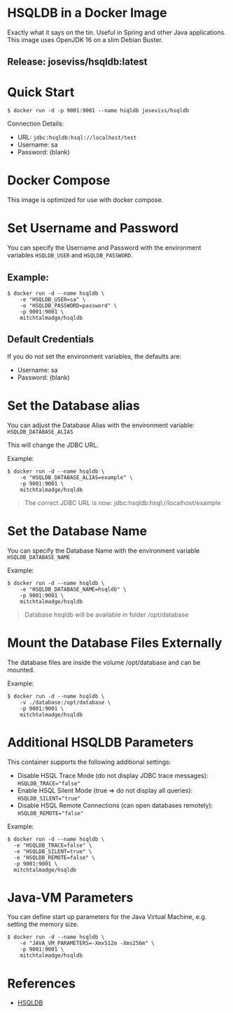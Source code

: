 # HSQLDB in a Docker Image
Exactly what it says on the tin. Useful in Spring and other Java applications. This image uses OpenJDK 16 on a slim Debian Buster.

## Release: joseviss/hsqldb:latest

# Quick Start

```
$ docker run -d -p 9001:9001 --name hsqldb joseviss/hsqldb
```

Connection Details: 
- URL: `jdbc:hsqldb:hsql://localhost/test`
- Username: sa
- Password: (blank)

# Docker Compose

This image is optimized for use with docker compose.

# Set Username and Password

You can specify the Username and Password with the environment variables `HSQLDB_USER` and `HSQLDB_PASSWORD`.

## Example:

```
$ docker run -d --name hsqldb \
	-e "HSQLDB_USER=sa" \
  	-e "HSQLDB_PASSWORD=password" \
	-p 9001:9001 \
	mitchtalmadge/hsqldb
```

## Default Credentials

If you do not set the environment variables, the defaults are:
- Username: sa
- Password: (blank)

# Set the Database alias

You can adjust the Database Alias with the environment variable: `HSQLDB_DATABASE_ALIAS`

This will change the JDBC URL.

Example:

```
$ docker run -d --name hsqldb \
	-e "HSQLDB_DATABASE_ALIAS=example" \
	-p 9001:9001 \
	mitchtalmadge/hsqldb
```

> The correct JDBC URL is now: jdbc:hsqldb:hsql://localhost/example

# Set the Database Name

You can specify the Database Name with the environment variable `HSQLDB_DATABASE_NAME`

Example:

```
$ docker run -d --name hsqldb \
	-e "HSQLDB_DATABASE_NAME=hsqldb" \
	-p 9001:9001 \
	mitchtalmadge/hsqldb
```

> Database hsqldb will be available in folder /opt/database

# Mount the Database Files Externally

The database files are inside the volume /opt/database and can be mounted.

Example:

```
$ docker run -d --name hsqldb \
	-v ./database:/opt/database \
	-p 9001:9001 \
	mitchtalmadge/hsqldb
```

# Additional HSQLDB Parameters

This container supports the following additional settings:

* Disable HSQL Trace Mode (do not display JDBC trace messages): `HSQLDB_TRACE="false"`
* Enable HSQL Silent Mode (true => do not display all queries): `HSQLDB_SILENT="true"`
* Disable HSQL Remote Connections (can open databases remotely): `HSQLDB_REMOTE="false"`

Example:

```
$ docker run -d --name hsqldb \
  -e "HSQLDB_TRACE=false" \
  -e "HSQLDB_SILENT=true" \
  -e "HSQLDB_REMOTE=false" \
  -p 9001:9001 \
  mitchtalmadge/hsqldb
```

# Java-VM Parameters

You can define start up parameters for the Java Virtual Machine, e.g. setting the memory size.

```
$ docker run -d --name hsqldb \
	-e "JAVA_VM_PARAMETERS=-Xmx512m -Xms256m" \
	-p 9001:9001 \
	mitchtalmadge/hsqldb
```

# References

* [HSQLDB](http://hsqldb.org/)
